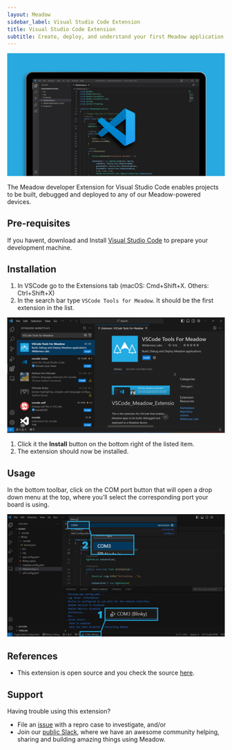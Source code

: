 ```yaml
---
layout: Meadow
sidebar_label: Visual Studio Code Extension
title: Visual Studio Code Extension
subtitle: Create, deploy, and understand your first Meadow application.
---
```


![Visual Studio Code Meadow Extension](wildernesslabs-meadow-vscode-extension.jpg)

The Meadow developer Extension for Visual Studio Code enables projects to be built, debugged and deployed to any of our Meadow-powered devices.

## Pre-requisites

If you havent, download and Install [Visual Studio Code](https://visualstudio.microsoft.com/) to prepare your development machine.

## Installation

1. In VSCode go to the Extensions tab (macOS: Cmd+Shift+X. Others: Ctrl+Shift+X)
1. In the search bar type `VSCode Tools for Meadow`. It should be the first extension in the list.

  ![vscode meadow extension](vscode-extension-marketplace.png)

1. Click it the **Install** button on the bottom right of the listed item.
1. The extension should now be installed.

## Usage

In the bottom toolbar, click on the COM port button that will open a drop down menu at the top, where you’ll select the corresponding port your board is using.

![Create new Meadow Application](wildernesslabs_meadow_vscode_deploy.jpg)

## References

* This extension is open source and you check the source [here](https://github.com/WildernessLabs/VSCode_Meadow_Extension).

## Support

Having trouble using this extension? 
* File an [issue](https://github.com/WildernessLabs/Meadow.Desktop.Samples/issues) with a repro case to investigate, and/or
* Join our [public Slack](http://slackinvite.wildernesslabs.co/), where we have an awesome community helping, sharing and building amazing things using Meadow.